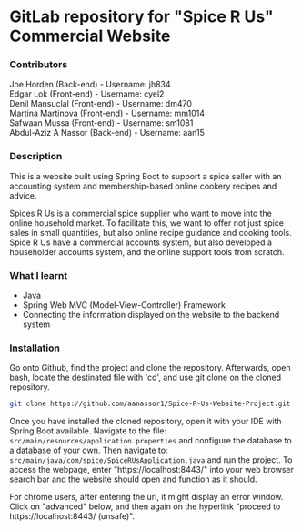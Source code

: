 # GitLab repository for "Spice R Us" Commercial Website


### Contributors

Joe Horden (Back-end)              -   Username: jh834<br>
Edgar Lok (Front-end)              -   Username: cyel2<br>
Denil Mansuclal (Front-end)        -   Username: dm470<br>
Martina Martinova (Front-end)      -   Username: mm1014<br>
Safwaan Mussa (Front-end)          -   Username: sm1081<br>
Abdul-Aziz A Nassor (Back-end)     -   Username: aan15<br>


### Description 

This is a website built using Spring Boot to support a spice seller with an accounting system and membership-based online cookery recipes and advice. 

Spices R Us is a commercial spice supplier who want to move into the online household market. To facilitate this, we want to offer not just spice sales in small quantities, but also online recipe guidance and cooking tools. Spice R Us have a commercial accounts system, but also developed a householder accounts system, and the online support tools from scratch. 

### What I learnt
* Java
* Spring Web MVC (Model-View-Controller) Framework
* Connecting the information displayed on the website to the backend system

### Installation

Go onto Github, find the project and clone the repository.
Afterwards, open bash, locate the destinated file with 'cd', and use git clone on the cloned repository.

```bash
git clone https://github.com/aanassor1/Spice-R-Us-Website-Project.git
```

Once you have installed the cloned repository, open it with your IDE with Spring Boot available. Navigate to the file: <code>src/main/resources/application.properties</code> and configure the database to a database of your own. Then navigate to: <code>src/main/java/com/spice/SpiceRUsApplication.java</code> and run the project.
To access the webpage, enter "https://localhost:8443/" into your web browser search bar and the website should open and function as it should.

For chrome users, after entering the url, it might display an error window. Click on "advanced" below, and then again on the hyperlink "proceed to https://localhost:8443/ (unsafe)".

